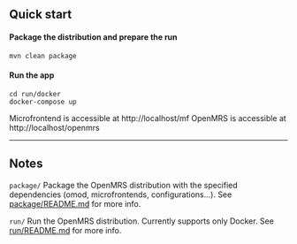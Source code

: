 ## Quick start

#### Package the distribution and prepare the run

```
mvn clean package
```

#### Run the app
```
cd run/docker
docker-compose up
```

Microfrontend is accessible at http://localhost/mf
OpenMRS is accessible at http://localhost/openmrs

---

## Notes

`package/` Package the OpenMRS distribution with the specified dependencies (omod, microfrontends, configurations...). See [package/README.md](package/README.md) for more info.

`run/` Run the OpenMRS distribution. Currently supports only Docker. See [run/README.md](run/README.md) for more info.
